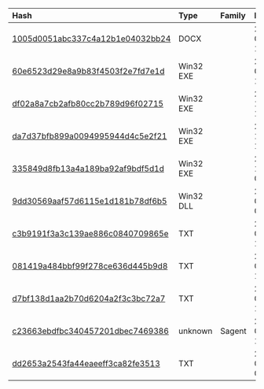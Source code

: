 |Hash|Type|Family|First_Seen|Name|
|:--|:--|:--|:--|:--|
|[1005d0051abc337c4a12b1e04032bb24](https://www.virustotal.com/gui/file/1005d0051abc337c4a12b1e04032bb24)|DOCX||2022-07-03 17:51:26|1yIS0ficBbcjw8aDP4oAUgS2rsjnGKHSp|
|[60e6523d29e8a9b83f4503f2e7fd7e1d](https://www.virustotal.com/gui/file/60e6523d29e8a9b83f4503f2e7fd7e1d)|Win32 EXE||2018-02-04 19:33:08|Pavilion.exe|
|[df02a8a7cb2afb80cc2b789d96f02715](https://www.virustotal.com/gui/file/df02a8a7cb2afb80cc2b789d96f02715)|Win32 EXE||2017-10-13 16:17:08|diag.exe|
|[da7d37bfb899a0094995944d4c5e2f21](https://www.virustotal.com/gui/file/da7d37bfb899a0094995944d4c5e2f21)|Win32 EXE||2017-10-12 19:24:49|diag.exe|
|[335849d8fb13a4a189ba92af9bdf5d1d](https://www.virustotal.com/gui/file/335849d8fb13a4a189ba92af9bdf5d1d)|Win32 EXE||2017-10-12 07:21:20|/|
|[9dd30569aaf57d6115e1d181b78df6b5](https://www.virustotal.com/gui/file/9dd30569aaf57d6115e1d181b78df6b5)|Win32 DLL||2016-04-25 06:05:48|SilentUploader.dll|
|[c3b9191f3a3c139ae886c0840709865e](https://www.virustotal.com/gui/file/c3b9191f3a3c139ae886c0840709865e)|TXT||2024-03-01 17:30:06|df32s.txt|
|[081419a484bbf99f278ce636d445b9d8](https://www.virustotal.com/gui/file/081419a484bbf99f278ce636d445b9d8)|TXT||2024-03-01 17:29:16|unknown|
|[d7bf138d1aa2b70d6204a2f3c3bc72a7](https://www.virustotal.com/gui/file/d7bf138d1aa2b70d6204a2f3c3bc72a7)|TXT||2024-03-01 15:16:21|a2.vbs|
|[c23663ebdfbc340457201dbec7469386](https://www.virustotal.com/gui/file/c23663ebdfbc340457201dbec7469386)|unknown|Sagent|2024-01-16 15:24:52|down.vbs|
|[dd2653a2543fa44eaeeff3ca82fe3513](https://www.virustotal.com/gui/file/dd2653a2543fa44eaeeff3ca82fe3513)|TXT||2023-06-30 07:56:57|localfile~|
